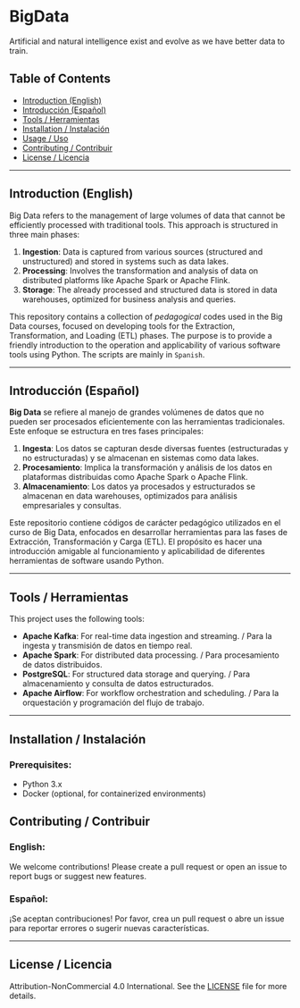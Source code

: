 # BigData 

Artificial and natural intelligence exist and evolve as we have better data to train. 

## Table of Contents 
- [Introduction (English)](#introduction-english) 
- [Introducción (Español)](#introducción-español) 
- [Tools / Herramientas](#tools--herramientas) 
- [Installation / Instalación](#installation--instalación) 
- [Usage / Uso](#usage--uso) 
- [Contributing / Contribuir](#contributing--contribuir) 
- [License / Licencia](#license--licencia) 

--- 

## Introduction (English) 

Big Data refers to the management of large volumes of data that cannot be efficiently processed with traditional tools. This approach is structured in three main phases: 
1. **Ingestion**: Data is captured from various sources (structured and unstructured) and stored in systems such as data lakes. 
2. **Processing**: Involves the transformation and analysis of data on distributed platforms like Apache Spark or Apache Flink. 
3. **Storage**: The already processed and structured data is stored in data warehouses, optimized for business analysis and queries. 

This repository contains a collection of *pedagogical* codes used in the Big Data courses, focused on developing tools for the Extraction, Transformation, and Loading (ETL) phases. The purpose is to provide a friendly introduction to the operation and applicability of various software tools using Python. The scripts are mainly in `Spanish`.

--- 

## Introducción (Español) 

**Big Data** se refiere al manejo de grandes volúmenes de datos que no pueden ser procesados eficientemente con las herramientas tradicionales. Este enfoque se estructura en tres fases principales: 
1. **Ingesta**: Los datos se capturan desde diversas fuentes (estructuradas y no estructuradas) y se almacenan en sistemas como data lakes. 
2. **Procesamiento**: Implica la transformación y análisis de los datos en plataformas distribuidas como Apache Spark o Apache Flink. 
3. **Almacenamiento**: Los datos ya procesados y estructurados se almacenan en data warehouses, optimizados para análisis empresariales y consultas. 

Este repositorio contiene códigos de carácter pedagógico utilizados en el curso de Big Data, enfocados en desarrollar herramientas para las fases de Extracción, Transformación y Carga (ETL). El propósito es hacer una introducción amigable al funcionamiento y aplicabilidad de diferentes herramientas de software usando Python. 

--- 

## Tools / Herramientas 

This project uses the following tools: 
- **Apache Kafka**: For real-time data ingestion and streaming. / Para la ingesta y transmisión de datos en tiempo real.
- **Apache Spark**: For distributed data processing. / Para procesamiento de datos distribuidos.
- **PostgreSQL**: For structured data storage and querying. / Para almacenamiento y consulta de datos estructurados.
- **Apache Airflow**: For workflow orchestration and scheduling. / Para la orquestación y programación del flujo de trabajo.

--- 

## Installation / Instalación 

### Prerequisites: 
- Python 3.x 
- Docker (optional, for containerized environments) 

## Contributing / Contribuir 

### English: 
We welcome contributions! Please create a pull request or open an issue to report bugs or suggest new features. 

### Español: 
¡Se aceptan contribuciones! Por favor, crea un pull request o abre un issue para reportar errores o sugerir nuevas características. 

--- 

## License / Licencia 

Attribution-NonCommercial 4.0 International. See the [LICENSE](LICENSE) file for more details. 
